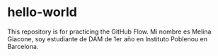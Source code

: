 # hello-world
This repository is for practicing the GitHub Flow.
Mi nombre es Melina Giacone, soy estudiante de DAM de 1er año en Instituto Poblenou en Barcelona.
